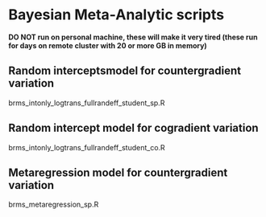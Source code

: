 # Bayesian Meta-Analytic scripts

**DO NOT run on personal machine, these will make it very tired (these run for days on remote cluster with 20 or more GB in memory)**

## Random interceptsmodel for countergradient variation

brms_intonly_logtrans_fullrandeff_student_sp.R

## Random intercept model for cogradient variation

brms_intonly_logtrans_fullrandeff_student_co.R

## Metaregression model for countergradient variation

brms_metaregression_sp.R
